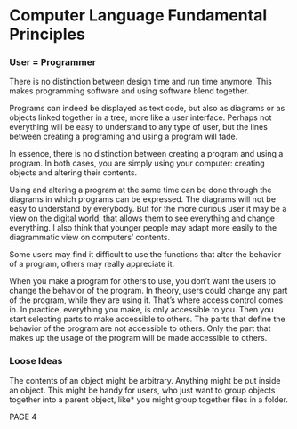 ﻿Computer Language Fundamental Principles
========================================

### **User = Programmer**

There is no distinction between design time and run time anymore. This makes programming software and using software blend together. 

Programs can indeed be displayed as text code, but also as diagrams or as objects linked together in a tree, more like a user interface. Perhaps not everything will be easy to understand to any type of user, but the lines between creating a programing and using a program will fade.

In essence, there is no distinction between creating a program and using a program. In both cases, you are simply using your computer: creating objects and altering their contents.

Using and altering a program at the same time can be done through the diagrams in which programs can be expressed. The diagrams will not be easy to understand by everybody. But for the more curious user it may be a view on the digital world, that allows them to see everything and change everything. I also think that younger people may adapt more easily to the diagrammatic view on computers’ contents.

Some users may find it difficult to use the functions that alter the behavior of a program, others may really appreciate it.

When you make a program for others to use, you don’t want the users to change the behavior of the program. In theory, users could change any part of the program, while they are using it. That’s where access control comes in. In practice, everything you make, is only accessible to you. Then you start selecting parts to make accessible to others. The parts that define the behavior of the program are not accessible to others. Only the part that makes up the usage of the program will be made accessible to others.

### **Loose Ideas**

The contents of an object might be arbitrary. Anything might be put inside an object. This might be handy for users, who just want to group objects together into a parent object, like\* you might group together files in a folder.

PAGE  4

